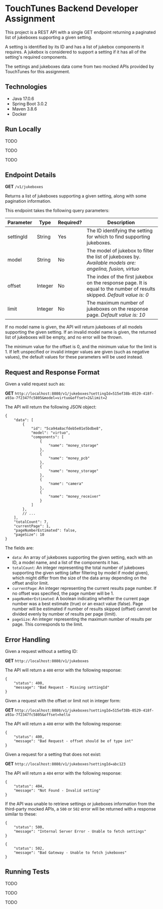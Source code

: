# TouchTunes Backend Developer Assignment

This project is a REST API with a single GET endpoint returning a paginated list of jukeboxes supporting a given setting.

A setting is identified by its ID and has a list of jukebox components it requires. A jukebox is considered to support a setting if it has all of the setting's required components.

The settings and jukeboxes data come from two mocked APIs provided by TouchTunes for this assignment.

## Technologies

- Java 17.0.6
- Spring Boot 3.0.2
- Maven 3.8.6
- Docker

## Run Locally

TODO

TODO

TODO

## Endpoint Details

**GET** ` /v1/jukeboxes `

Returns a list of jukeboxes supporting a given setting, along with some pagination information.

This endpoint takes the following query parameters:

| **Parameter** | **Type** | **Required?** | **Description**                                                                                                          |
|---------------|----------|---------------|--------------------------------------------------------------------------------------------------------------------------|
| settingId     | String   | Yes           | The ID identifying the setting for which to find supporting jukeboxes.                                                   |
| model         | String   | No            | The model of jukebox to filter the list of jukeboxes by. _Available models are: angelina, fusion, virtuo_                |
| offset        | Integer  | No            | The index of the first jukebox on the response page. It is equal to the number of results skipped. _Default value is: 0_ |
| limit         | Integer  | No            | The maximum number of jukeboxes on the response page. _Default value is: 10_                                             |

If no model name is given, the API will return jukeboxes of all models supporting the given setting. If an invalid model name is given, the returned list of jukeboxes will be empty, and no error will be thrown.

The minimum value for the offset is 0, and the minimum value for the limit is 1. If left unspecified or invalid integer values are given (such as negative values), the default values for these parameters will be used instead.

## Request and Response Format

Given a valid request such as:

**GET** ` http://localhost:8080/v1/jukeboxes?settingId=515ef38b-0529-418f-a93a-7f2347fc5805&model=virtuo&offset=2&limit=2 `

The API will return the following JSON object:

```
{
    "data": [
        {
            "id": "5ca94a8acfdeb5e01e5bdbe8",
            "model": "virtuo",
            "components": [
                {
                    "name": "money_storage"
                },
                {
                    "name": "money_pcb"
                },
                {
                    "name": "money_storage"
                },
                {
                    "name": "camera"
                },
                {
                    "name": "money_receiver"
                }
            ]
        },
        // ...
    ],
    "totalCount": 7,
    "currentPage": 1,
    "pageNumberEstimated": false,
    "pageSize": 10
}
```

The fields are:
- `data`: An array of jukeboxes supporting the given setting, each with an ID, a model name, and a list of the components it has.
- `totalCount`: An integer representing the total number of jukeboxes supporting the given setting (after filtering by model if model given), which might differ from the size of the data array depending on the offset and/or limit.
- `currentPage`: An integer representing the current results page number. If no offset was specified, the page number will be 1.
- `pageNumberEstimated`: A boolean indicating whether the current page number was a best estimate (true) or an exact value (false). Page number will be estimated if number of results skipped (offset) cannot be divided evenly by number of results per page (limit).
- `pageSize`: An integer representing the maximum number of results per page. This corresponds to the limit.

## Error Handling

Given a request without a setting ID:

**GET** ` http://localhost:8080/v1/jukeboxes `

The API will return a `400` error with the following response:

```
{
    "status": 400,
    "message": "Bad Request - Missing settingId"
}
```

Given a request with the offset or limit not in integer form:

**GET** ` http://localhost:8080/v1/jukeboxes?settingId=515ef38b-0529-418f-a93a-7f2347fc5805&offset=hello `

The API will return a `400` error with the following response:

```
{
    "status": 400,
    "message": "Bad Request - offset should be of type int"
}
```

Given a request for a setting that does not exist:

**GET** ` http://localhost:8080/v1/jukeboxes?settingId=abc123 `

The API will return a `404` error with the following response:

```
{
    "status": 404,
    "message": "Not Found - Invalid setting"
}
```

If the API was unable to retrieve settings or jukeboxes information from the third-party mocked APIs, a `500` or `502` error will be returned with a response similar to these:

```
{
    "status": 500,
    "message": "Internal Server Error - Unable to fetch settings"
}
```

```
{
    "status": 502,
    "message": "Bad Gateway - Unable to fetch jukeboxes"
}
```

## Running Tests

TODO

TODO

TODO
